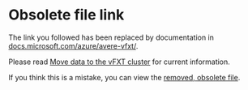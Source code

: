 # Obsolete file link

The link you followed has been replaced by documentation in [docs.microsoft.com/azure/avere-vfxt/](https://docs.microsoft.com/azure/avere-vfxt/). 

Please read [Move data to the vFXT cluster](https://docs.microsoft.com/en-us/azure/avere-vfxt/avere-vfxt-data-ingest) for current information.

If you think this is a mistake, you can view the [removed, obsolete file](https://github.com/Azure/Avere/blob/master/docs/legacy/obs/getting_data_onto_vfxt.md).
